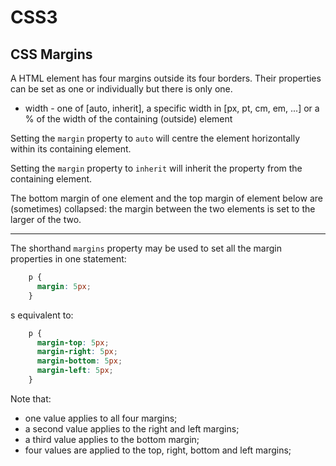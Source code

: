 <!DOCTYPE html>
<html>

<link rel="stylesheet" href="../styles/style-sheet.css" />

<body>

# CSS3

## CSS Margins

A HTML element has four margins outside its four borders.
Their properties can be set as one or individually but there is only one.

  * width       - one of [auto, inherit], a specific width in [px, pt, cm, em, ...] or a % of the width of the containing (outside) element

Setting the `margin` property to `auto` will centre the element horizontally within its containing element.

Setting the `margin` property to `inherit` will inherit the property from the containing element.

The bottom margin of one element and the top margin of element below are (sometimes) collapsed:
the margin between the two elements is set to the larger of the two.

<hr /><!-- Shorthand -->

The shorthand `margins` property may be used to set all the margin properties in one statement:

```css
    p {
      margin: 5px;
    }
```

s equivalent to:

```css
    p {
      margin-top: 5px;
      margin-right: 5px;
      margin-bottom: 5px;
      margin-left: 5px;
    }
```

Note that:

  * one value applies to all four margins;
  * a second value applies to the right and left margins;
  * a third value applies to the bottom margin;
  * four values are applied to the top, right, bottom and left margins;

</body>
</html>
